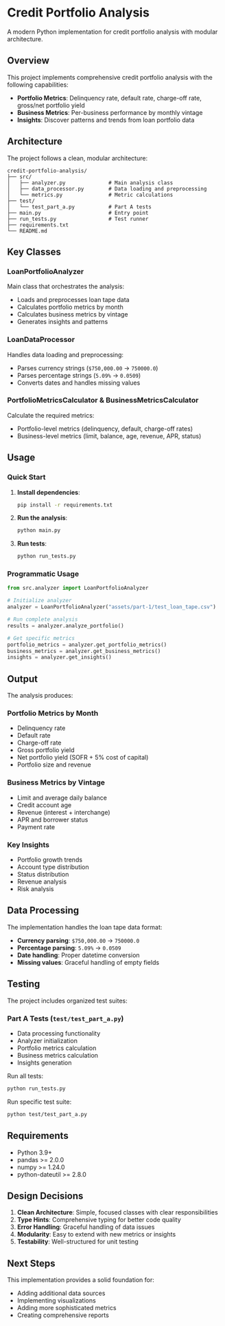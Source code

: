 # Credit Portfolio Analysis

A modern Python implementation for credit portfolio analysis with modular architecture.

## Overview

This project implements comprehensive credit portfolio analysis with the following capabilities:

- **Portfolio Metrics**: Delinquency rate, default rate, charge-off rate, gross/net portfolio yield
- **Business Metrics**: Per-business performance by monthly vintage
- **Insights**: Discover patterns and trends from loan portfolio data

## Architecture

The project follows a clean, modular architecture:

```
credit-portfolio-analysis/
├── src/
│   ├── analyzer.py              # Main analysis class
│   ├── data_processor.py        # Data loading and preprocessing
│   └── metrics.py               # Metric calculations
├── test/
│   └── test_part_a.py           # Part A tests
├── main.py                      # Entry point
├── run_tests.py                 # Test runner
├── requirements.txt
└── README.md
```

## Key Classes

### LoanPortfolioAnalyzer
Main class that orchestrates the analysis:
- Loads and preprocesses loan tape data
- Calculates portfolio metrics by month
- Calculates business metrics by vintage
- Generates insights and patterns

### LoanDataProcessor
Handles data loading and preprocessing:
- Parses currency strings (`$750,000.00` → `750000.0`)
- Parses percentage strings (`5.09%` → `0.0509`)
- Converts dates and handles missing values

### PortfolioMetricsCalculator & BusinessMetricsCalculator
Calculate the required metrics:
- Portfolio-level metrics (delinquency, default, charge-off rates)
- Business-level metrics (limit, balance, age, revenue, APR, status)

## Usage

### Quick Start

1. **Install dependencies**:
   ```bash
   pip install -r requirements.txt
   ```

2. **Run the analysis**:
   ```bash
   python main.py
   ```

3. **Run tests**:
   ```bash
   python run_tests.py
   ```

### Programmatic Usage

```python
from src.analyzer import LoanPortfolioAnalyzer

# Initialize analyzer
analyzer = LoanPortfolioAnalyzer("assets/part-1/test_loan_tape.csv")

# Run complete analysis
results = analyzer.analyze_portfolio()

# Get specific metrics
portfolio_metrics = analyzer.get_portfolio_metrics()
business_metrics = analyzer.get_business_metrics()
insights = analyzer.get_insights()
```

## Output

The analysis produces:

### Portfolio Metrics by Month
- Delinquency rate
- Default rate
- Charge-off rate
- Gross portfolio yield
- Net portfolio yield (SOFR + 5% cost of capital)
- Portfolio size and revenue

### Business Metrics by Vintage
- Limit and average daily balance
- Credit account age
- Revenue (interest + interchange)
- APR and borrower status
- Payment rate

### Key Insights
- Portfolio growth trends
- Account type distribution
- Status distribution
- Revenue analysis
- Risk analysis

## Data Processing

The implementation handles the loan tape data format:
- **Currency parsing**: `$750,000.00` → `750000.0`
- **Percentage parsing**: `5.09%` → `0.0509`
- **Date handling**: Proper datetime conversion
- **Missing values**: Graceful handling of empty fields

## Testing

The project includes organized test suites:

### Part A Tests (`test/test_part_a.py`)
- Data processing functionality
- Analyzer initialization
- Portfolio metrics calculation
- Business metrics calculation
- Insights generation

Run all tests:
```bash
python run_tests.py
```

Run specific test suite:
```bash
python test/test_part_a.py
```

## Requirements

- Python 3.9+
- pandas >= 2.0.0
- numpy >= 1.24.0
- python-dateutil >= 2.8.0

## Design Decisions

1. **Clean Architecture**: Simple, focused classes with clear responsibilities
2. **Type Hints**: Comprehensive typing for better code quality
3. **Error Handling**: Graceful handling of data issues
4. **Modularity**: Easy to extend with new metrics or insights
5. **Testability**: Well-structured for unit testing

## Next Steps

This implementation provides a solid foundation for:
- Adding additional data sources
- Implementing visualizations
- Adding more sophisticated metrics
- Creating comprehensive reports 